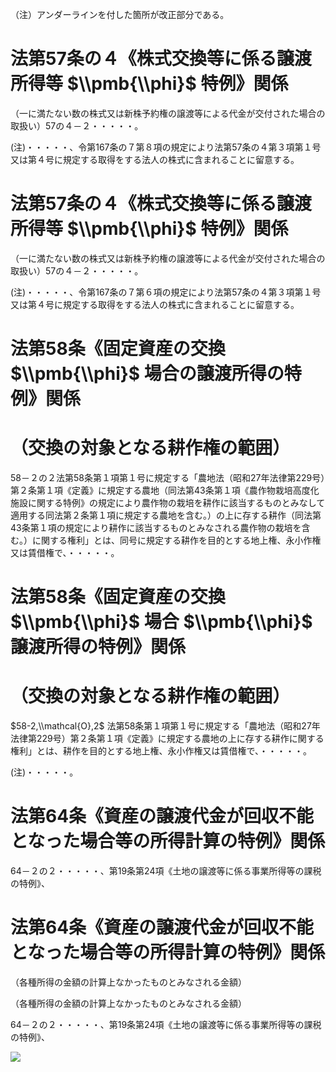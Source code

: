 （注）アンダーラインを付した箇所が改正部分である。

# 法第57条の４《株式交換等に係る譲渡所得等 $\\pmb{\\phi}$ 特例》関係

（一に満たない数の株式又は新株予約権の譲渡等による代金が交付された場合の取扱い）57の４－２・・・・・。

(注)・・・・・、令第167条の７第８項の規定により法第57条の４第３項第１号又は第４号に規定する取得をする法人の株式に含まれることに留意する。

# 法第57条の４《株式交換等に係る譲渡所得等 $\\pmb{\\phi}$ 特例》関係

（一に満たない数の株式又は新株予約権の譲渡等による代金が交付された場合の取扱い）57の４－２・・・・・。

(注)・・・・・、令第167条の７第６項の規定により法第57条の４第３項第１号又は第４号に規定する取得をする法人の株式に含まれることに留意する。

# 法第58条《固定資産の交換 $\\pmb{\\phi}$ 場合の譲渡所得の特例》関係

# （交換の対象となる耕作権の範囲）

58－２の２法第58条第１項第１号に規定する「農地法（昭和27年法律第229号）第２条第１項《定義》に規定する農地（同法第43条第１項《農作物栽培高度化施設に関する特例》の規定により農作物の栽培を耕作に該当するものとみなして適用する同法第２条第１項に規定する農地を含む。）の上に存する耕作（同法第43条第１項の規定により耕作に該当するものとみなされる農作物の栽培を含む。）に関する権利」とは、同号に規定する耕作を目的とする地上権、永小作権又は賃借権で、・・・・・。

# 法第58条《固定資産の交換 $\\pmb{\\phi}$ 場合 $\\pmb{\\phi}$ 譲渡所得の特例》関係

# （交換の対象となる耕作権の範囲）

$58-2,\\mathcal{O},2$ 法第58条第１項第１号に規定する「農地法（昭和27年法律第229号）第２条第１項《定義》に規定する農地の上に存する耕作に関する権利」とは、耕作を目的とする地上権、永小作権又は賃借権で、・・・・・。

(注)・・・・・。

# 法第64条《資産の譲渡代金が回収不能となった場合等の所得計算の特例》関係

64－２の２・・・・・、第19条第24項《土地の譲渡等に係る事業所得等の課税の特例》、

# 法第64条《資産の譲渡代金が回収不能となった場合等の所得計算の特例》関係

（各種所得の金額の計算上なかったものとみなされる金額）

（各種所得の金額の計算上なかったものとみなされる金額）

64－２の２・・・・・、第19条第24項《土地の譲渡等に係る事業所得等の課税の特例》、

![](https://www.nta.go.jp/tmp/60cf2e1a-4b93-4fcc-aa14-f37c72e95f77/images/5c4e3d00d2a45758ac02bef02fe9ec00d9a1bac3bb50afac129a12ff9f363f44.jpg)